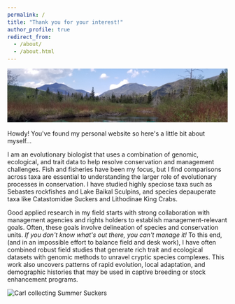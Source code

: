 ```yaml
---
permalink: /
title: "Thank you for your interest!"
author_profile: true
redirect_from: 
  - /about/
  - /about.html
---
```


![cool aditondack banner picture](/images/ADK_banner.jpg)

Howdy! You've found my personal website so here's a little bit about myself...

I am an evolutionary biologist that uses a combination of genomic, ecological, and trait data to help resolve conservation and management challenges. Fish and fisheries have been my focus, but I find comparisons across taxa are essential to understanding the larger role of evolutionary processes in conservation. I have studied highly speciose taxa such as Sebastes rockfishes and Lake Baikal Sculpins, and species depauperate taxa like Catastomidae Suckers and Lithodinae King Crabs. 

Good applied research in my field starts with strong collaboration with management agencies and rights holders to establish management-relevant goals. Often, these goals involve delineation of species and conservation units. _If you don't know what's out there, you can't manage it!_ To this end, (and in an impossible effort to balance field and desk work), I have often combined robust field studies that generate rich trait and ecological datasets with genomic methods to unravel cryptic species complexes. This work also uncovers patterns of rapid evolution, local adaptation, and demographic histories that may be used in captive breeding or stock enhancement programs. 

![Carl collecting Summer Suckers](/images/carl-with-suckers.JPG)